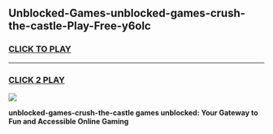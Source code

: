
## Unblocked-Games-unblocked-games-crush-the-castle-Play-Free-y6olc
<h3>
<a href="https://premium76.site?title=unblocked-games-crush-the-castle&ref=21A">CLICK TO PLAY</a></h3>
<hr>

<h3>
<a href="https://premium76.site?title=unblocked-games-crush-the-castle&ref=21A">CLICK 2 PLAY</a>
  
</h3>

<a href="https://premium76.site?title=unblocked-games-crush-the-castle&ref=21A"><img src="https://clearcache.store/games.png"></a>


**unblocked-games-crush-the-castle games unblocked: Your Gateway to Fun and Accessible Online Gaming**

